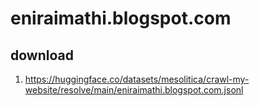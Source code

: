 # eniraimathi.blogspot.com

## download

1. https://huggingface.co/datasets/mesolitica/crawl-my-website/resolve/main/eniraimathi.blogspot.com.jsonl